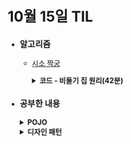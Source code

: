 # 10월 15일 TIL

* ### 알고리즘

    * [시소 짝궁](https://school.programmers.co.kr/learn/courses/30/lessons/152996)
    
      <details>
      <summary><strong>코드 - 비둘기 집 원리(42분)</strong></summary>

        ```java

            import java.util.*;

            class Solution {
                public long solution(int[] weights) {
                    long answer = 0;
                    Map<Integer, Long> ori = new HashMap<>();
                    
                    boolean[][] visit = new boolean[1001][1001];
                    for(int weight : weights){
                        ori.put(weight, ori.getOrDefault(weight, 0L) + 1);
                    }
                    
                    for(int o1 : ori.keySet()){
                        answer += (ori.get(o1) * (ori.get(o1) - 1)) / 2;
                        visit[o1][o1] = true;
                        
                        for(int o2 : ori.keySet()){
                            if(visit[o1][o2])
                                continue;
                            
                            if(canRide(o1, o2)){
                                answer += ori.get(o1) * ori.get(o2);
                            }
                            
                            visit[o1][o2] = visit[o2][o1] = true;
                        }
                    }
                    
                    return answer;
                }
                
                private boolean canRide(int o1, int o2){
                    for(int i=2 ; i<=4 ; i++){
                        for(int j=2 ; j<=4 ; j++){
                            if(o1 * i == o2 * j){
                                return true;
                            }
                        }
                    }
                    
                    return false;
                }
            }


      ```

    </details>

* ### 공부한 내용

    <details>
    <summary><strong>POJO</strong></summary>

    * <h3>POJO란?</h3>
    
      * POJO(Plain Old Java Object)는 순수한 자바라는 뜻으로 Java로 생성하는 순수한 객체이다. <br/> 따라서, 자바를 사용하는 어떠한 환경 혹은 어떠한 기술에서도 사용할 수 있는 객체이다.
      
      * 클래스의 순수 메소드나 필드, setter, getter 등이 POJO이다.
  
    * <h3>POJO와 객체지향 관계</h3>
    
      * <strong>캡슐화</strong>: POJO인 setter, getter를 사용하여 객체지향의 특징인 캡슐화를 가능하게 한다.
      
      * <strong>DI</strong>: 특정 프레임워크에 종속되지 않기 때문에 객체 간의 의존성을 자유롭게 주입할 수 있다.

      * <strong>SRP</strong>: 각 객체는 자신만의 책임을 가지고 있어서 특정 역할에 집중되도록 설계가 가능하다.

    * <h3>POJO는 어떤 이점을 가지는가</h3>
    
      * 1. 특정 환경이나 기술에 종속적이지 않고 재사용이 가능하며 유지 보수 및 확장 가능한 코드를 작성할 수 있게 한다.
      
      * 2. 비즈니스 로직과 특정 환경 종속적인 코드를 분리하기 때문에 코드가 단순해진다.
      
      * 3. 특정 환경에 종속적인 로직이 포함된 객체는 테스트가 어렵지만, POJO는 테스트가 단순하다.

      * 4. 객체지향적인 설계를 제한없이 적용할 수 있다.

    </details>

    <details>
    <summary><strong>디자인 패턴</strong></summary>

    * 디자인 패턴은 개발하면서 반복적으로 발생하는 문제들을 해결하기 위한 방안이다. <br/> 실제 협업에서 비즈니스 요구 사항을 프로그래밍으로 처리하면서 만들어진 다양한 해결책 중 많은 사람들이 인정한 모범 사례이다.

    * <h3>싱글톤 패턴</h3>
  
      * 특정 클래스에 객체 인스턴스가 하나만 만들도록 해주는 패턴이다. 싱글톤 패턴을 사용하면 전역 변수처럼 모든 객체 인스턴스에서 접근할 수 있게 해준다. 그래서, 동시성 문제 등 고려하면서 설계하고 사용해야 한다.

      * <strong>장점</strong>
      
        * 1. 메모리 측면: 하나의 인스턴스만 생성하여 사용하기 때문에 메모리 낭비를 줄일 수 있다.
      
        * 2. 속도 측면: 이미 생성된 인스턴스를 사용하기 때문에 추가적인 시간이 필요없다.

        * 3. 데이터 공유가 용이: 전역으로 사용하는 인스턴스이기 때문에 여러 클래스에서 데이터를 공유하며 사용할 수 있다.

      ``` java

          public class Singleton {
              public class Singleton {
                  private static Singleton instance;

                  // 아무곳에서 생성되지 않도록 private로 설정
                  private Singleton() {}
                  
                  // 멀티 스레드 환경에서 여러개가 만들어지지 않도록 synchronized를 이용해서 동기화 처리
                  public static synchronzied Singleton getInstance() {
                      if(instance  == null) {
                          instance  = new Singleton();
                      }
                      return instance;
                  }
              }
          }

      ```

    * <h3>프록시 패턴</h3>

        * 프록시는 대리자, 대변인이라는 의미를 가지고 있으며, 어떠한 객체 대신 작업을 수행하는 프록시 객체를 만드는 패턴이다.

        * <strong>장점</strong>

            * 1. 접근 제어: 실제 객체에 접근하지 않고 실제 객체의 접근을 관리하고 권한 검사 등을 수행할 수 있다.
            
            * 2. 지연 초기화: 실제 객체의 생성 및 초기화를 지연시켜 필요한 순간에만 생성 및 초기화함으로써 최적화할 수 있다.

            * 3. 캐싱: 결과를 캐싱하여 성능을 향상할 수 있다.

            * 4. 유효성 검사: 실제 객체에 접근하기 전에 유효성 검사를 할 수 있다.

            * 5. 원격 접근: 원격 프록시를 이용하면 다른 시스템에서 실행 중인 객체에 접근할 수 있다.

        * <strong>단점</strong>

            * 1. 복잡성 증가: 추가적인 객체를 사용하기 때문에 코드의 복잡성이 증가한다.
            
            * 2. 성능 저하: 프록시 객체에 접근하는 것에 추가적인 오버헤드가 발생할 수 있다.

            * 3. 디자인 복잡성: 패턴을 잘못 사용하면 과도하게 복잡해진다.

        > <strong>AOP</strong>: Spring의 AOP는 프록시 패턴을 사용해서 동작한다. 실제 객체의 실행 전후에 부가적인 로직을 수행함으로써 비즈니스 로직과 분리 시킬 수 있다.

    * <h3>데코레이터 패턴</h3>

        * 데코레이터 패턴은 대상 객체에 대한 기능 확장이나 변경이 필요할 때 객체의 결합을 통해 서브클래싱 대신 사용할 수 있는 유연한 대안 구조 패턴이다.

        * <strong>장점</strong>
            
            * 1. 결합: 객체를 여러 데코레이터로 Wrapping해서 여러 동작을 결합시킬 수 있다.

            * 2. 동적: 컴파일 타임이 아닌 런타임에 동적으로 기능을 변경할 수 있다.

            * 3. SRP: 각 장식자 클래스마다 고유의 책임을 가진다.

            * 4. OCP: 클라이언트 코드 수정없이 기능 확장이 가능하다.

            * 5. DIP: 구현체가 아닌 인터페이스를 바라보기 때문에 DIP를 준수한다.

        * <strong>단점</strong>

            * 1. Wrapper 제거: 데코레이터를 조합한 Wrapper 스택에서 특정 데코레이터를 제거하기 쉽지 않다.
            
            * 2. 지저분함: 데코레이터를 조합하는 코드가 지저분할 수 있다. (ex new A(new B(new C())))

        > :bulb: <strong>프록시와의 차이점은?</strong> <br/>
        > 프록시 패턴은 Wrapper 클래스와 실제 객체는 컴파일 타임에서 결정나고 실제 객체의 접근에 대한 제어를 목적으로 하고 있다.
        > 반면에, 데코레이터 패턴은 런타임에 Wrapper 클래스와 실제 객체의 관계를 런타임에 결정하고 실제 객체의 기능에 다른 기능을 추가하는 목적으로 사용한다.


    * <h3>탬플릿 메소드 패턴</h3>

        * 탬플릿 메소드 패턴은 여러 클래스에서 공통으로 사용하는 메소드를 탬플릿화하여 상위 클래스에서 정의하고, 하위 클래스마다 세부 동작 사항을 다르게 구현하는 패턴이다.
        
        * <strong>장점</strong>

            * 1. 영향력 감소: 클라이언트가 특정 부분만 재정의하도록 해서 다른 부분에 발생하는 변경 사항의 영향을 덜 받도록 한다.
            
            * 2. 중복 제거: 추상클래스로 로직을 공통화하면서 코드의 중복을 줄인다.

            * 3. 서브 클래스 역할 감소: 핵심 로직을 상위 클래스에서 관리함으로써 관리가 용이해진다.

        * <strong>단점</strong>

            * 1. 유연성 감소: 제공된 골격에 의해 유연성이 제한될 수 있다.
            
            * 2. 유지: 로직이 복잡할수록 로직 형태를 유지하기 어려워진다.
        
            * 3. 관리: 추상 메소드가 많아지면 생성, 관리가 어려워질 수 있다.
            
            * 4. 고려: 상위 클래스에서 선언된 추상 메소드를 하위 클래스에서 구현할 때, 그 메소드가 어느 타이밍에서 호출되는지 클래스 로직을 이해해야 한다.

            * 5. 수정 어려움: 상위 클래스를 수정하면, 모든 서브 클래스의 수정이 필요할 수 있다.
            
            * 6. LSP 위반: 하위 클래스를 통해 기본 단계 구현을 억제하여 LSP를 위반할 수 있다.

    * <h3>팩토리 메소드 패턴</h3>

        * 팩토리 메소드 패턴은 객체 생성을 공장 클래스로 캡슐화 처리해서 대신 생성하게 하는 생성 디자인 패턴이다.

        * <strong>장점</strong>
            
            * 1. 약한 결합: 생성자와 구현 객체의 강한 결합을 줄일 수 있다.

            * 2. 공통 로직: 객체의 생성 후 공통으로 수행되는 일을 지정할 수 있다.

            * 3. 은닉성 증가: 캡술화, 추상화를 통해 생성되는 객체의 구체적인 타입을 감출 수 있다.

            * 4. OCP: 기존 코드를 수정하지 않고 새로운 유형의 제품 인스턴스를 프로그램에 도입할 수 있다.

            * 5. SRP: 객체 생성 코드를 한 클래스에서 하기 때문에 유짖보수하기 쉽다.

        * <strong>단점</strong>

            * 1. 과도한 클래스 증가: 각 제품 구현체마다 팩토리 객체들을 모두 구현해야 하기 때문에, 구현체가 늘어날 때마다 팩토리 클래스도 같이 늘어나서 클래스 수가 과도하게 증가할 수 있다.
            
            * 2. 복잡성 증가: 코드의 복잡성이 증가한다.

    * <h3>전략 패턴</h3>

        * 전략 패턴은 런타임중에 알맞은 전략을 선택하여 객체 동작을 실시간으로 변경하도록 해주는 행위 디자인 패턴이다.

        * <strong>장점</strong>
            
            * 1. 동적 할당: 캡슐화하여 런타임에 적절한 전략을 선택해서 사용한다.

            * 2. 유연성 증가: 쉽게 변경 및 대체할 수 있기 때문에 유연해진다.

            * 3. 확장성 증가: 추가 및 수정을 할 때 코드 수정이 최소화되기 때문에 확장성이 높아진다.

            * 4. 재사용성 증가: 캡슐화를 했기 때문에 재사용성이 증가한다.

            * 5. 테스트 용이성: 각 전략을 독립적으로 테스트를 할 수 있다.

        * <strong>단점</strong>

            * 1. 코드 복잡성 증가: 추가적인 클래스 및 인터페이스가 필요하기 때문에 복잡성이 증가한다.

            * 3. 어려움: 전략 패턴을 구현하기 위해서 적절한 분석과 설계가 요구되기 때문에 어려움이 있다.

    </details>